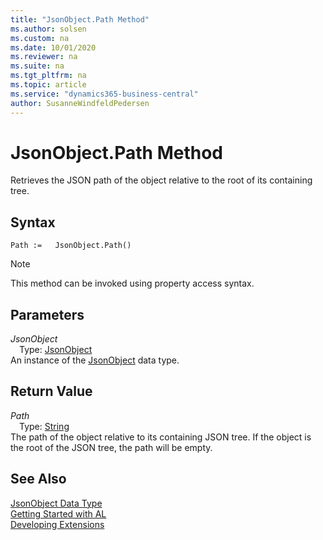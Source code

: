 ```yaml
---
title: "JsonObject.Path Method"
ms.author: solsen
ms.custom: na
ms.date: 10/01/2020
ms.reviewer: na
ms.suite: na
ms.tgt_pltfrm: na
ms.topic: article
ms.service: "dynamics365-business-central"
author: SusanneWindfeldPedersen
---
```

[//]: # (START>DO_NOT_EDIT)
[//]: # (IMPORTANT:Do not edit any of the content between here and the END>DO_NOT_EDIT.)
[//]: # (Any modifications should be made in the .xml files in the ModernDev repo.)
# JsonObject.Path Method
Retrieves the JSON path of the object relative to the root of its containing tree.


## Syntax
```
Path :=   JsonObject.Path()
```
> [!NOTE]  
> This method can be invoked using property access syntax.  

## Parameters
*JsonObject*  
&emsp;Type: [JsonObject](jsonobject-data-type.md)  
An instance of the [JsonObject](jsonobject-data-type.md) data type.  

## Return Value
*Path*  
&emsp;Type: [String](../string/string-data-type.md)  
The path of the object relative to its containing JSON tree. If the object is the root of the JSON tree, the path will be empty.  


[//]: # (IMPORTANT: END>DO_NOT_EDIT)
## See Also
[JsonObject Data Type](jsonobject-data-type.md)  
[Getting Started with AL](../../devenv-get-started.md)  
[Developing Extensions](../../devenv-dev-overview.md)